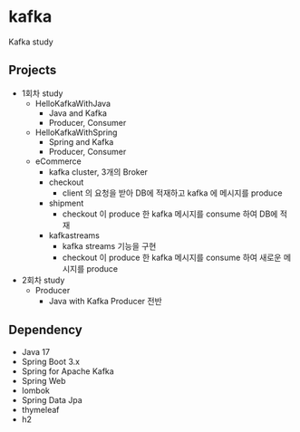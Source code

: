 # kafka
Kafka study

## Projects
- 1회차 study
  - HelloKafkaWithJava
    - Java and Kafka
    - Producer, Consumer
  - HelloKafkaWithSpring
    - Spring and Kafka
    - Producer, Consumer
  - eCommerce
    - kafka cluster, 3개의 Broker
    - checkout
      - client 의 요청을 받아 DB에 적재하고 kafka 에 메시지를 produce
    - shipment
      - checkout 이 produce 한 kafka 메시지를 consume 하여 DB에 적재
    - kafkastreams
      - kafka streams 기능을 구현
      - checkout 이 produce 한 kafka 메시지를 consume 하여 새로운 메시지를 produce
- 2회차 study
  - Producer
    - Java with Kafka Producer 전반

## Dependency
- Java 17
- Spring Boot 3.x
- Spring for Apache Kafka
- Spring Web
- lombok
- Spring Data Jpa
- thymeleaf
- h2
